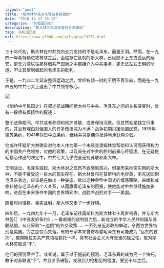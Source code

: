 ```yaml
---
layout: "post"
title: "斯大林与毛泽东曾经关系微妙"
date: "2018-12-17 16:15"
categories: "共和国历史"
description: "斯大林与毛泽东曾经关系微妙"
tags: 共和国历史
url: https://www.y5000.com/zgls/ghg/13276.html
---
```






三十年代初，斯大林在中共党内全力支持的不是毛泽东，而是王明。然而，在一九四一年希特勒进攻苏联之后，面临存亡危机的斯大林，已经顾不上东方遥远的延安，更无力像以往那样借共产国际之手直接介入中共事务，更无法左右王明的命运，不让其受到崛起的毛泽东的批判。

于是，一九四二年延安整风运动之后，曾经权倾一时的王明不再显赫，而是在一九四五的中共七大上退出了中共领导核心。

![](https://img.y5000.com/uploads/allimg/170213/8-1F213145A1230.jpg)

《剑桥中华民国史》在叙述抗战期间斯大林与中共、毛泽东之间的关系演变时，曾有一段很有概括性的叙述：

整个战争期间，中共或者称颂和维护苏联，或者保持沉默。但显然毛是独立行事的，并且有理由对俄国人的许多做法深为不满：战争初期只援助国民党，1939年德苏条约，1941年对日中立条约，继续并只是偶尔批评地承认蒋介石。

他或许怀疑斯大林确实对他本人作为第一个未经克里姆林宫帮助和认可而获得权力的中国共产党领袖，对他的政策，以及首先对中共的胜利前景心怀疑虑。在无疑是毛精心作出的决定中，中共七大几乎完全无视苏联和斯大林。

王明淡出，毛泽东崛起，斯大林对之显然不会感到高兴，但是历来推崇实用的斯大林，不能不接受这一巨大的现实存在。斯大林曾将在莫斯科的毛岸英，率先送回到毛泽东身边，应该是在做出一种姿态，欲以这种典型中国式的情感策略，来缓和或修补他与毛泽东的个人关系，从而赢得毛泽东的回报，使他能对中共继续施加影响，进而在未来争夺中国的世界博弈中，战胜冷战的对手——美国。

随着时间推移，事实证明，斯大林又走了一步好棋。

四年后，一九四九年十一月，毛泽东前往莫斯科为斯大林七十周岁祝寿，并与斯大林签订《中苏友好条约》；一番艰难的谈判努力后，新成立的中华人民共和国与苏联结盟，从此采取“一边倒”的外交政策……一系列亲近苏联的举动，令西方世界特别是美国，为之震惊而失落。有的专家本来曾寄希望毛泽东有可能成为
“远东的铁托”，像南斯拉夫共产党领袖铁托一样，具有社会主义大阵营里的独立性，敢对斯大林苏联说“不”。

他们的预测落空了。或者说，属于过于提前的预测。毛泽东真的成为另一个铁托，敢于对苏联说“不”，并且关系破裂，发展到刀枪相见的程度，要到十年之后。
